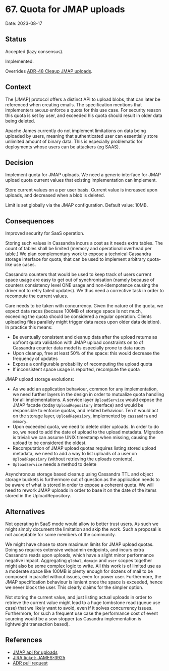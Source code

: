 # 67. Quota for JMAP uploads

Date: 2023-08-17

## Status

Accepted (lazy consensus).

Implemented.

Overrides [ADR-48 Cleaup JMAP uploads](0048-cleanup-jmap-uploads.md).

## Context

The [JMAP] protocol offers a distinct API to upload blobs, that can later be referenced when creating emails. The 
specification mentions that implementers `SHOULD` enforce a quota for this use case. For security reason this quota is 
set by user, and exceeded his quota should result in older data being deleted.

Apache James currently do not implement limitations on data being uploaded by users, meaning that authenticated user can 
essentially store unlimited amount of binary data. This is especially problematic for deployments whose users can be 
attackers (eg SAAS).

## Decision

Implement quota for JMAP uploads. We need a generic interface for JMAP upload quota current values that existing 
implementation can implement.

Store current values on a per user basis. Current value is increased upon uploads, and decreased when a blob is deleted.

Limit is set globally via the JMAP configuration. Default value: 10MB.

## Consequences

Improved security for SaaS operation.

Storing such values in Cassandra incurs a cost as it needs extra tables. The count of tables shall be limited (memory and
operational overhead per table.) We plan complementary work to expose a technical Cassandra storage interface for quota,
that can be used to implement arbitrary quota-like use cases.

Cassandra counters that would be used to keep track of users current space usage are easy to get out of synchronisation
(namely because of counters consistency level ONE usage and non-idempotence causing the driver not to retry failed 
updates). We thus need a corrective task in order to recompute the current values.

Care needs to be taken with concurrency. Given the nature of the quota, we expect data races (because 100MB of storage 
space is not much, exceeding the quota should be considered a regular operation. Clients uploading files parallely might
trigger data races upon older data deletion). In practice this means:
 - Be eventually consistent and cleanup data after the upload returns as upfront quota validation with JMAP upload 
constraints on to of Cassandra counter data model is especially prone to data races
 - Upon cleanup, free at least 50% of the space: this would decrease the frequency of updates
 - Expose a configurable probability of recomputing the upload quota
 - If inconsistent space usage is reported, recompute the quota

JMAP upload storage evolutions:
 - As we add an application behaviour, common for any implementation, we need further layers in the design in
order to mutualize quota handling for all implementations. A service layer `UploadService` would expose the JMAP facade
(today `UploadRepository` interface) and would be responsible to enforce quotas, and related behaviour. Ten it would 
act on the storage layer, `UploadReposiory`, implemented by `cassandra` and `memory`.
 - Upon exceeded quota, we need to delete older uploads. In order to do so, we need to add the date of upload to the
upload metadata. Migration is trivial: we can assume UNIX timestamp when missing, causing the upload to be considered 
the oldest.
 - Recomputation of JMAP upload quotas requires listing stored upload metadata, we need to add a way to list uploads 
of a user on `UploadReposiory` (without retrieving the uploads contents).
 - `UploadService` needs a method to delete 

Asynchronous storage based cleanup using Cassandra TTL and object storage buckets is furthermore out of question as the
application needs to be aware of what is stored in order to expose a coherent quota. We will need to rework JMAP uploads
in order to base it on the date of the items stored in the UploadRepository.

## Alternatives

Not operating in SaaS mode would allow to better trust users. As such we might simply document the limitation and 
skip the work. Such a proposal is not acceptable for some members of the community.

We might have chose to store maximum limits for JMAP upload quotas. Doing so requires extensive webadmin endpoints, and
incurs extra Cassandra reads upon uploads, which have a slight minor performance negative impact. Aggregating `global`, 
`domain` and `user` scopes together might also be some complex logic to write. All this work is of limited use as a moderate 
space like 100MB is plenty enough for dozens of mail to be composed in parallel without issues, even for power user. 
Furthermore, the JMAP specification behaviour is lenient once the space is exceeded, hence we never block the user. 
This clearly claims for the simpler option.

Not storing the current value, and just listing actual uploads in order to retrieve the current value might lead to a huge 
tombstone read (queue use case) that we likely want to avoid, even if it solves concurrency issues. Furthermore, for such 
a frequent use case the performance cost of event sourcing would be a sow stopper (as Casandra implementation is lightweight 
transaction based).

## References

 - [JMAP api for uploads](https://jmap.io/spec-core.html#binary-data)
 - [JIRA ticket: JAMES-3925](https://issues.apache.org/jira/browse/JAMES-3925)
 - [ADR pull request](https://github.com/apache/james-project/pull/1688)